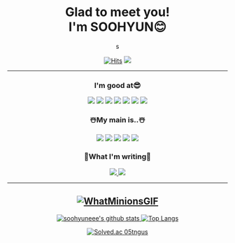 <div align="center">
  <h1>Glad to meet you! <br>I'm SOOHYUN😊</h1>s

  [![Hits](https://hits.seeyoufarm.com/api/count/incr/badge.svg?url=https%3A%2F%2Fgithub.com%2Fsoohyuneeee&count_bg=%239FF7FF&title_bg=%23FFB9B9&icon=chupachups.svg&icon_color=%23FFFFFF&title=welcome&edge_flat=false)](https://hits.seeyoufarm.com) <a href="https://www.instagram.com/soohyuneeee/" target="_blank"><img src="https://img.shields.io/badge/instagram-F7819F?style=flat-square&logo=instagram&logoColor=FFFFFF"/></a> 
<hr>
  
  <h3>I'm good at😎</h3>
  <a><img src="https://img.shields.io/badge/React-00D1F7?style=flat-square&logo=React&logoColor=FFFFFF"/></a> <a><img src="https://img.shields.io/badge/HTML-F1662A?style=flat-square&logo=HTML5&logoColor=FFFFFF"/></a> <a><img src="https://img.shields.io/badge/CSS-33A9DC?style=flat-square&logo=Css3&logoColor="FFFFFF"/></a> <a><img src="https://img.shields.io/badge/JS-F7DF1E?style=flat-square&logo=Javascript&logoColor=FFFFFF"/></a> <a><img src="https://img.shields.io/badge/C-7F42C3?style=flat-square&logo=c&logoColor=FFFFFF"/></a> <a><img src="https://img.shields.io/badge/Figma-000000?style=flat-square&logo=Figma&logoColor=FFFFFF"/></a> <a><img src="https://img.shields.io/badge/Python-yellow?style=flat-square&logo=Python&logoColor=FFFFFF"/></a>
  
 <h3>☃️My main is..☃️</h3>
 <a><img src="https://img.shields.io/badge/AWS-00D1F7?style=flat-square&logo=AWS&logoColor=FFFFFF"/></a> <a><img src="https://img.shields.io/badge/Spring-green?style=flat-square&logo=Spring&logoColor=FFFFFF"/></a> <a><img src="https://img.shields.io/badge/C++-blue?style=flat-square&logo=cplusplus&logoColor=FFFFFF"/></a> <a><img src="https://img.shields.io/badge/Mysql-lightblue?style=flat-square&logo=Mysql&logoColor=FFFFFF"/></a> <a><img src="https://img.shields.io/badge/Oracle-red?style=flat-square&logo=ORACLEe&logoColor=FFFFFF"/></a>
 
 <h3>🐧What I'm writing🐧</h3>
 <a href="https://velog.io/@soohyuneeee"><img src="https://img.shields.io/badge/velog-green?style=flat-square&logo=velog&logoColor=white"/>
 <a href="https://github.com/soohyuneeee"><img src="https://img.shields.io/badge/github-black?style=flat-square&logo=github&logoColor=white"/>   
 <hr>
 
 ![WhatMinionsGIF](https://user-images.githubusercontent.com/80656686/177696998-1ff41b2e-4d20-42c7-8335-bef24a0cc776.gif)
--------------------------------------------------------------------------------

  
 ![soohyuneee's github stats](https://github-readme-stats.vercel.app/api?username=soohyuneeee&show_icons=true&theme=graywhite) ![Top Langs](https://github-readme-stats.vercel.app/api/top-langs/?username=soohyuneeee&layout=compact&theme=graywhite)


[![Solved.ac 05tngus](http://mazassumnida.wtf/api/v2/generate_badge?boj=05tngus)](https://solved.ac/05tngus)
</div>

   

